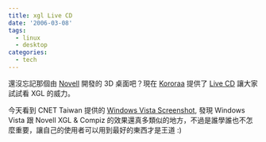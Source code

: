 ```yaml
---
title: xgl Live CD
date: '2006-03-08'
tags:
  - linux
  - desktop
categories:
  - tech
---
```

還沒忘記那個由 [Novell](http://novell.com/) 開發的 3D 桌面吧？現在 [Kororaa](http://kororaa.org/index.html) 提供了 [Live CD](http://getkororaa.com/) 讓大家試試看 XGL 的威力。  
  
今天看到 CNET Taiwan 提供的 [Windows Vista Screenshot](http://taiwan.cnet.com/computer/systems/features/0,2000068557,20104880-4,00.htm), 發現 Windows Vista 跟 Novell XGL & Compiz 的效果還真多類似的地方，不過是誰學誰也不怎麼重要，讓自己的使用者可以用到最好的東西才是王道 :)
